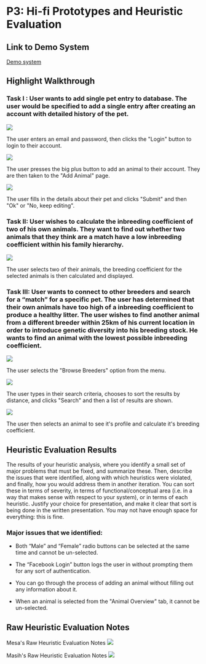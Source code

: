 # P3: Hi-fi Prototypes and Heuristic Evaluation

## Link to Demo System

[Demo system](http://lmezxg.axshare.com)

## Highlight Walkthrough

### Task I : User wants to add single pet entry to database. The user would be specified to add a single entry after creating an account with detailed history of the pet.

![](https://mkoma808.github.io/481-T03-Group5/images/P3/Task1/Register.png)

The user enters an email and password, then clicks the "Login" button to login to their account.


![](https://mkoma808.github.io/481-T03-Group5/images/P3/Task1/Account.png)

The user presses the big plus button to add an animal to their account. They are then taken to the "Add Animal" page.


![](https://mkoma808.github.io/481-T03-Group5/images/P3/Task1/Add_animal.png)

The user fills in the details about their pet and clicks "Submit" and then "Ok" or "No, keep editing".


### Task II: User wishes to calculate the inbreeding coefficient of two of his own animals. They want to find out whether two animals that they think are a match have a low inbreeding coefficient within his family hierarchy.

![](https://mkoma808.github.io/481-T03-Group5/images/P3/Task2/Breeding.png)

The user selects two of their animals, the breeding coefficient for the selected animals is then calculated and displayed.



### Task III: User wants to connect to other breeders and search for a “match” for a specific pet. The user has determined that their own animals have too high of a inbreeding coefficient to produce a healthy litter. The user wishes to find another animal from a different breeder within 25km of his current location in order to introduce genetic diversity into his breeding stock. He wants to find an animal with the lowest possible inbreeding coefficient.

![](https://mkoma808.github.io/481-T03-Group5/images/P3/Task3/Account.png)

The user selects the "Browse Breeders" option from the menu.


![](https://mkoma808.github.io/481-T03-Group5/images/P3/Task3/Distance.png)

The user types in their search criteria, chooses to sort the results by distance, and clicks "Search" and then a list of results are shown. 


![](https://mkoma808.github.io/481-T03-Group5/images/P3/Task3/Animal.png)

The user then selects an animal to see it's profile and calculate it's breeding coefficient.



## Heuristic Evaluation Results

The results of your heuristic analysis, where you identify a small set of major problems that must be fixed, and summarize these. Then, describe the issues that were identified, along with which heuristics were violated, and finally, how you would address them in another iteration. You can sort these in terms of severity, in terms of functional/conceptual area (i.e. in a way that makes sense with respect to your system), or in terms of each heuristic. Justify your choice for presentation, and make it clear that sort is being done in the written presentation. You may not have enough space for everything: this is fine.

### Major issues that we identified:

* Both “Male” and “Female” radio buttons can be selected at the same time and cannot be un-selected.

* The “Facebook Login” button logs the user in without prompting them for any sort of authentication.

* You can go through the process of adding an animal without filling out any information about it.

* When an animal is selected from the "Animal Overview" tab, it cannot be un-selected.

## Raw Heuristic Evaluation Notes

Mesa's Raw Heuristic Evaluation Notes
![](https://mkoma808.github.io/481-T03-Group5/images/P3/Heuristic_Evaluation_Mesa.png)

Masih's Raw Heuristic Evaluation Notes
![](https://mkoma808.github.io/481-T03-Group5/images/P3/Heuristic_Evaluaton_Masih.png)

